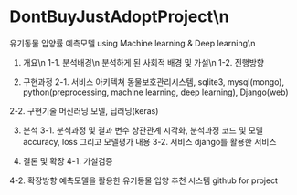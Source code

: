 # DontBuyJustAdoptProject\n
유기동물 입양률 예측모델 using Machine learning & Deep learning\n
1. 개요\n
1-1. 분석배경\n
분석하게 된 사회적 배경 및 가설\n
1-2. 진행방향

2. 구현과정
2-1. 서비스 아키텍쳐
동물보호관리시스템, sqlite3, mysql(mongo), python(preprocessing, machine learning, deep learning), Django(web)

2-2. 구현기술
머신러닝 모델, 딥러닝(keras)


3. 분석
3-1. 분석과정 및 결과
변수 상관관계 시각화, 분석과정 코드 및 모델 accuracy, loss 그리고 모델평가 내용
3-2. 서비스
django를 활용한 서비스

4. 결론 및 확장
4-1. 가설검증

4-2. 확장방향
예측모델을 활용한 유기동물 입양 추천 시스템
github for project 
